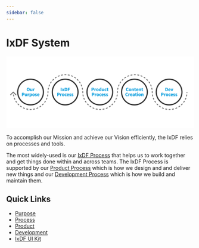 ```yaml
---
sidebar: false
---
```


# IxDF System

![](./images/hero-all.svg)

To accomplish our Mission and achieve our Vision efficiently, the IxDF relies on processes and tools.

The most widely-used is our [IxDF Process](/process/ixdf-process.md) that helps us to work together and get things done within and across teams. The
IxDF Process is supported by our [Product Process](/product/product-process.md) which is how we design and and deliver new things and our [Development
Process](/development) which is how we build and maintain them.

## Quick Links

-   [Purpose](about/purpose.md)
-   [Process](process/ixdf-process.md)
-   [Product](product/product-process.md)
-   [Development](development)
-   [IxDF UI Kit](https://design-system.interaction-design.org/)
